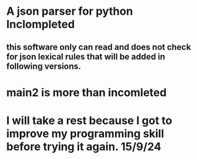 ﻿# A json parser for python Inclompleted

## this software only can read and does not check for json lexical rules that will be added in following versions.


# main2 is more than incomleted
# I will take a rest because I got to improve my programming skill before trying it again. 15/9/24
